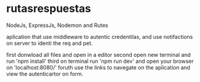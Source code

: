 # rutasrespuestas
NodeJs, ExpressJs, Nodemon and Rutes


aplication that use middleware to autentic credentilas, and use notifactions on server to identi the req and pet.

first donwload all files and open in a editor
second open new terminal and run  'npm install'
third on terminal run 'npm run dev' and open your browser on 'localhost:8080/'
foruth use the links to navegate on the aplication and view the autenticartor on form. 
